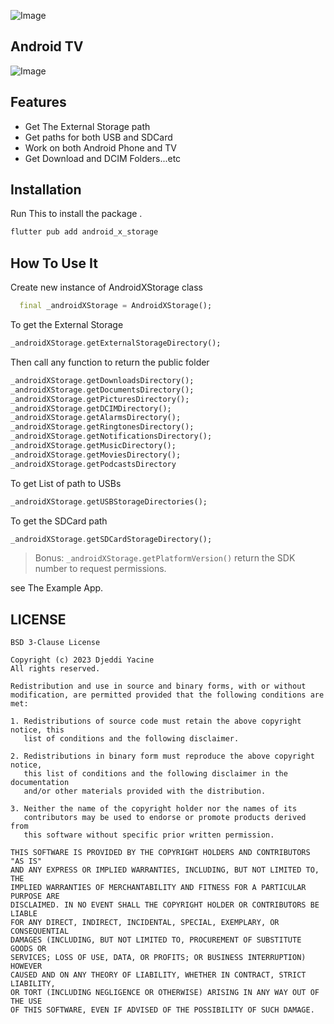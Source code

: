![Image](https://i.imgur.com/5dpnbVy.png)
## Android TV
![Image](https://i.imgur.com/ZK5NJTd.png)
## Features

- Get The External Storage path
- Get paths for both USB and SDCard
- Work on both Android Phone and TV
- Get Download and DCIM Folders...etc


## Installation

Run This to install the package .
```sh
flutter pub add android_x_storage
```

## How To Use It
Create new instance of AndroidXStorage class
```dart
  final _androidXStorage = AndroidXStorage();
```
To get the External Storage
```dart
_androidXStorage.getExternalStorageDirectory();
```
Then call any function to return the public folder
```dart
_androidXStorage.getDownloadsDirectory();
_androidXStorage.getDocumentsDirectory();
_androidXStorage.getPicturesDirectory();
_androidXStorage.getDCIMDirectory();
_androidXStorage.getAlarmsDirectory();
_androidXStorage.getRingtonesDirectory();
_androidXStorage.getNotificationsDirectory();
_androidXStorage.getMusicDirectory();
_androidXStorage.getMoviesDirectory();
_androidXStorage.getPodcastsDirectory
```

To get List of path to USBs
```dart
_androidXStorage.getUSBStorageDirectories();
```
To get the SDCard path
```dart
_androidXStorage.getSDCardStorageDirectory();
```
> Bonus: `_androidXStorage.getPlatformVersion()` return the SDK number to request permissions.

see The Example App.
## LICENSE
```
BSD 3-Clause License

Copyright (c) 2023 Djeddi Yacine
All rights reserved.

Redistribution and use in source and binary forms, with or without
modification, are permitted provided that the following conditions are met:

1. Redistributions of source code must retain the above copyright notice, this
   list of conditions and the following disclaimer.

2. Redistributions in binary form must reproduce the above copyright notice,
   this list of conditions and the following disclaimer in the documentation
   and/or other materials provided with the distribution.

3. Neither the name of the copyright holder nor the names of its
   contributors may be used to endorse or promote products derived from
   this software without specific prior written permission.

THIS SOFTWARE IS PROVIDED BY THE COPYRIGHT HOLDERS AND CONTRIBUTORS "AS IS"
AND ANY EXPRESS OR IMPLIED WARRANTIES, INCLUDING, BUT NOT LIMITED TO, THE
IMPLIED WARRANTIES OF MERCHANTABILITY AND FITNESS FOR A PARTICULAR PURPOSE ARE
DISCLAIMED. IN NO EVENT SHALL THE COPYRIGHT HOLDER OR CONTRIBUTORS BE LIABLE
FOR ANY DIRECT, INDIRECT, INCIDENTAL, SPECIAL, EXEMPLARY, OR CONSEQUENTIAL
DAMAGES (INCLUDING, BUT NOT LIMITED TO, PROCUREMENT OF SUBSTITUTE GOODS OR
SERVICES; LOSS OF USE, DATA, OR PROFITS; OR BUSINESS INTERRUPTION) HOWEVER
CAUSED AND ON ANY THEORY OF LIABILITY, WHETHER IN CONTRACT, STRICT LIABILITY,
OR TORT (INCLUDING NEGLIGENCE OR OTHERWISE) ARISING IN ANY WAY OUT OF THE USE
OF THIS SOFTWARE, EVEN IF ADVISED OF THE POSSIBILITY OF SUCH DAMAGE.
```